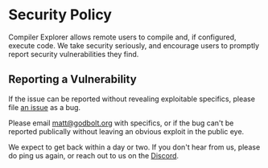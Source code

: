 # Security Policy

Compiler Explorer allows remote users to compile and, if configured, execute code. We take security seriously, and
encourage users to promptly report security vulnerabilities they find.

## Reporting a Vulnerability

If the issue can be reported without revealing exploitable specifics, please file
[an issue](https://github.com/compiler-explorer/compiler-explorer/issues/new/choose) as a bug.

Please email matt@godbolt.org with specifics, or if the bug can't be reported publically without leaving an obvious
exploit in the public eye.

We expect to get back within a day or two. If you don't hear from us, please do ping us again, or reach out to us on the
[Discord](https://discord.gg/wFXUwDp).
